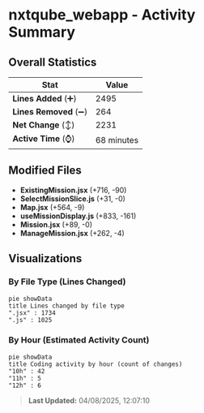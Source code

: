 # nxtqube_webapp - Activity Summary 

## Overall Statistics

| Stat                   | Value                                                             |
| ---------------------- | ----------------------------------------------------------------- |
| **Lines Added** (➕)   | 2495                                          |
| **Lines Removed** (➖) | 264                                        |
| **Net Change** (↕)    | 2231                |
| **Active Time** (⌚)   | 68 minutes |


## Modified Files
- **ExistingMission.jsx** (+716, -90)
- **SelectMissionSlice.js** (+31, -0)
- **Map.jsx** (+564, -9)
- **useMissionDisplay.js** (+833, -161)
- **Mission.jsx** (+89, -0)
- **ManageMission.jsx** (+262, -4)

## Visualizations

### By File Type (Lines Changed)

```mermaid
pie showData
title Lines changed by file type
".jsx" : 1734
".js" : 1025
```

### By Hour (Estimated Activity Count)

```mermaid
pie showData
title Coding activity by hour (count of changes)
"10h" : 42
"11h" : 5
"12h" : 6
```


> **Last Updated:** 04/08/2025, 12:07:10